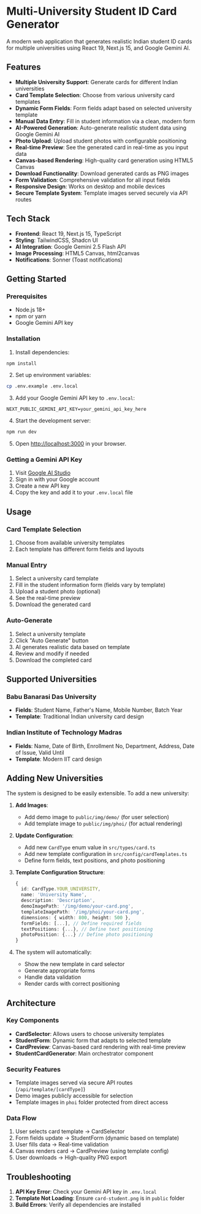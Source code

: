 # Multi-University Student ID Card Generator

A modern web application that generates realistic Indian student ID cards for multiple universities using React 19, Next.js 15, and Google Gemini AI.

## Features

- **Multiple University Support**: Generate cards for different Indian universities
- **Card Template Selection**: Choose from various university card templates
- **Dynamic Form Fields**: Form fields adapt based on selected university template
- **Manual Data Entry**: Fill in student information via a clean, modern form
- **AI-Powered Generation**: Auto-generate realistic student data using Google Gemini AI
- **Photo Upload**: Upload student photos with configurable positioning
- **Real-time Preview**: See the generated card in real-time as you input data
- **Canvas-based Rendering**: High-quality card generation using HTML5 Canvas
- **Download Functionality**: Download generated cards as PNG images
- **Form Validation**: Comprehensive validation for all input fields
- **Responsive Design**: Works on desktop and mobile devices
- **Secure Template System**: Template images served securely via API routes

## Tech Stack

- **Frontend**: React 19, Next.js 15, TypeScript
- **Styling**: TailwindCSS, Shadcn UI
- **AI Integration**: Google Gemini 2.5 Flash API
- **Image Processing**: HTML5 Canvas, html2canvas
- **Notifications**: Sonner (Toast notifications)

## Getting Started

### Prerequisites

- Node.js 18+
- npm or yarn
- Google Gemini API key

### Installation

1. Install dependencies:
```bash
npm install
```

2. Set up environment variables:
```bash
cp .env.example .env.local
```

3. Add your Google Gemini API key to `.env.local`:
```env
NEXT_PUBLIC_GEMINI_API_KEY=your_gemini_api_key_here
```

4. Start the development server:
```bash
npm run dev
```

5. Open [http://localhost:3000](http://localhost:3000) in your browser.

### Getting a Gemini API Key

1. Visit [Google AI Studio](https://makersuite.google.com/app/apikey)
2. Sign in with your Google account
3. Create a new API key
4. Copy the key and add it to your `.env.local` file

## Usage

### Card Template Selection
1. Choose from available university templates
2. Each template has different form fields and layouts

### Manual Entry
1. Select a university card template
2. Fill in the student information form (fields vary by template)
3. Upload a student photo (optional)
4. See the real-time preview
5. Download the generated card

### Auto-Generate
1. Select a university template
2. Click "Auto Generate" button
3. AI generates realistic data based on template
4. Review and modify if needed
5. Download the completed card

## Supported Universities

### Babu Banarasi Das University
- **Fields**: Student Name, Father's Name, Mobile Number, Batch Year
- **Template**: Traditional Indian university card design

### Indian Institute of Technology Madras
- **Fields**: Name, Date of Birth, Enrollment No, Department, Address, Date of Issue, Valid Until
- **Template**: Modern IIT card design

## Adding New Universities

The system is designed to be easily extensible. To add a new university:

1. **Add Images**:
   - Add demo image to `public/img/demo/` (for user selection)
   - Add template image to `public/img/phoi/` (for actual rendering)

2. **Update Configuration**:
   - Add new `CardType` enum value in `src/types/card.ts`
   - Add new template configuration in `src/config/cardTemplates.ts`
   - Define form fields, text positions, and photo positioning

3. **Template Configuration Structure**:
   ```typescript
   {
     id: CardType.YOUR_UNIVERSITY,
     name: 'University Name',
     description: 'Description',
     demoImagePath: '/img/demo/your-card.png',
     templateImagePath: '/img/phoi/your-card.png',
     dimensions: { width: 800, height: 500 },
     formFields: [...], // Define required fields
     textPositions: {...}, // Define text positioning
     photoPosition: {...} // Define photo positioning
   }
   ```

4. The system will automatically:
   - Show the new template in card selector
   - Generate appropriate forms
   - Handle data validation
   - Render cards with correct positioning

## Architecture

### Key Components

- **CardSelector**: Allows users to choose university templates
- **StudentForm**: Dynamic form that adapts to selected template
- **CardPreview**: Canvas-based card rendering with real-time preview
- **StudentCardGenerator**: Main orchestrator component

### Security Features

- Template images served via secure API routes (`/api/template/[cardType]`)
- Demo images publicly accessible for selection
- Template images in `phoi` folder protected from direct access

### Data Flow

1. User selects card template → CardSelector
2. Form fields update → StudentForm (dynamic based on template)
3. User fills data → Real-time validation
4. Canvas renders card → CardPreview (using template config)
5. User downloads → High-quality PNG export

## Troubleshooting

1. **API Key Error**: Check your Gemini API key in `.env.local`
2. **Template Not Loading**: Ensure `card-student.png` is in `public` folder
3. **Build Errors**: Verify all dependencies are installed
